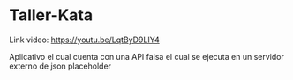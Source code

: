 # Taller-Kata

Link video:
https://youtu.be/LqtByD9LIY4

Aplicativo el cual cuenta con una API falsa el cual se ejecuta en un servidor externo de json placeholder
